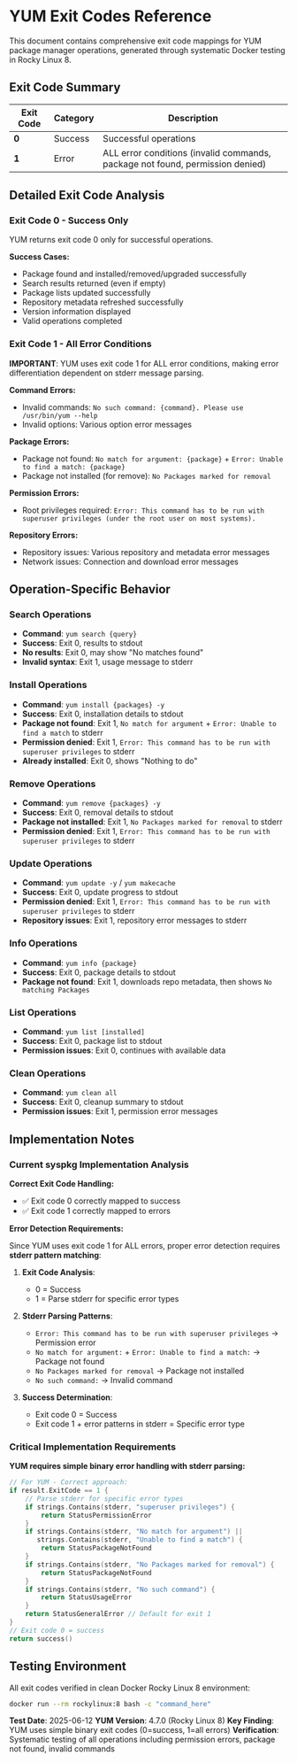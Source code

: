 # YUM Exit Codes Reference

This document contains comprehensive exit code mappings for YUM package manager operations, generated through systematic Docker testing in Rocky Linux 8.

## Exit Code Summary

| Exit Code | Category | Description |
|-----------|----------|-------------|
| **0** | Success | Successful operations |
| **1** | Error | ALL error conditions (invalid commands, package not found, permission denied) |

## Detailed Exit Code Analysis

### Exit Code 0 - Success Only

YUM returns exit code 0 only for successful operations.

**Success Cases:**
- Package found and installed/removed/upgraded successfully
- Search results returned (even if empty)
- Package lists updated successfully
- Repository metadata refreshed successfully
- Version information displayed
- Valid operations completed

### Exit Code 1 - All Error Conditions

**IMPORTANT**: YUM uses exit code 1 for ALL error conditions, making error differentiation dependent on stderr message parsing.

**Command Errors:**
- Invalid commands: `No such command: {command}. Please use /usr/bin/yum --help`
- Invalid options: Various option error messages

**Package Errors:**
- Package not found: `No match for argument: {package}` + `Error: Unable to find a match: {package}`
- Package not installed (for remove): `No Packages marked for removal`

**Permission Errors:**
- Root privileges required: `Error: This command has to be run with superuser privileges (under the root user on most systems).`

**Repository Errors:**
- Repository issues: Various repository and metadata error messages
- Network issues: Connection and download error messages

## Operation-Specific Behavior

### Search Operations
- **Command**: `yum search {query}`
- **Success**: Exit 0, results to stdout
- **No results**: Exit 0, may show "No matches found"
- **Invalid syntax**: Exit 1, usage message to stderr

### Install Operations
- **Command**: `yum install {packages} -y`
- **Success**: Exit 0, installation details to stdout
- **Package not found**: Exit 1, `No match for argument` + `Error: Unable to find a match` to stderr
- **Permission denied**: Exit 1, `Error: This command has to be run with superuser privileges` to stderr
- **Already installed**: Exit 0, shows "Nothing to do"

### Remove Operations
- **Command**: `yum remove {packages} -y`
- **Success**: Exit 0, removal details to stdout
- **Package not installed**: Exit 1, `No Packages marked for removal` to stderr
- **Permission denied**: Exit 1, `Error: This command has to be run with superuser privileges` to stderr

### Update Operations
- **Command**: `yum update -y` / `yum makecache`
- **Success**: Exit 0, update progress to stdout
- **Permission denied**: Exit 1, `Error: This command has to be run with superuser privileges` to stderr
- **Repository issues**: Exit 1, repository error messages to stderr

### Info Operations
- **Command**: `yum info {package}`
- **Success**: Exit 0, package details to stdout
- **Package not found**: Exit 1, downloads repo metadata, then shows `No matching Packages`

### List Operations
- **Command**: `yum list [installed]`
- **Success**: Exit 0, package list to stdout
- **Permission issues**: Exit 0, continues with available data

### Clean Operations
- **Command**: `yum clean all`
- **Success**: Exit 0, cleanup summary to stdout
- **Permission issues**: Exit 1, permission error messages

## Implementation Notes

### Current syspkg Implementation Analysis

**Correct Exit Code Handling:**
- ✅ Exit code 0 correctly mapped to success
- ✅ Exit code 1 correctly mapped to errors

**Error Detection Requirements:**

Since YUM uses exit code 1 for ALL errors, proper error detection requires **stderr pattern matching**:

1. **Exit Code Analysis**:
   - 0 = Success
   - 1 = Parse stderr for specific error types

2. **Stderr Parsing Patterns**:
   - `Error: This command has to be run with superuser privileges` → Permission error
   - `No match for argument:` + `Error: Unable to find a match:` → Package not found
   - `No Packages marked for removal` → Package not installed
   - `No such command:` → Invalid command

3. **Success Determination**:
   - Exit code 0 = Success
   - Exit code 1 + error patterns in stderr = Specific error type

### Critical Implementation Requirements

**YUM requires simple binary error handling with stderr parsing:**

```go
// For YUM - Correct approach:
if result.ExitCode == 1 {
    // Parse stderr for specific error types
    if strings.Contains(stderr, "superuser privileges") {
        return StatusPermissionError
    }
    if strings.Contains(stderr, "No match for argument") ||
       strings.Contains(stderr, "Unable to find a match") {
        return StatusPackageNotFound
    }
    if strings.Contains(stderr, "No Packages marked for removal") {
        return StatusPackageNotFound
    }
    if strings.Contains(stderr, "No such command") {
        return StatusUsageError
    }
    return StatusGeneralError // Default for exit 1
}
// Exit code 0 = success
return success()
```

## Testing Environment

All exit codes verified in clean Docker Rocky Linux 8 environment:
```bash
docker run --rm rockylinux:8 bash -c "command_here"
```

**Test Date**: 2025-06-12
**YUM Version**: 4.7.0 (Rocky Linux 8)
**Key Finding**: YUM uses simple binary exit codes (0=success, 1=all errors)
**Verification**: Systematic testing of all operations including permission errors, package not found, invalid commands
